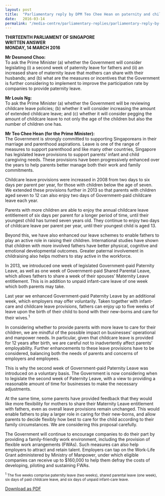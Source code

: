 ```yaml
---
layout: post
title:  "Parliamentary reply by DPM Teo Chee Hean on paternity and childcare policies"
date:   2016-03-14
permalink: "/media-centre/parliamentary-replies/parliamentary-reply-by-dpm-teo-chee-hean-on-14-mar-2016"
---
```


**THIRTEENTH PARLIAMENT OF SINGAPORE   
WRITTEN ANSWER      
MONDAY, 14 MARCH 2016**

**Mr Desmond Choo:**  
To ask the Prime Minister (a) whether the Government will consider legislating (i) a second week of paternity leave for fathers and (ii) an increased share of maternity leave that mothers can share with their husbands; and (b) what are the measures or incentives that the Government is further considering to implement to improve the participation rate by companies to provide paternity leave.

**Mr Louis Ng:**  
To ask the Prime Minister (a) whether the Government will be reviewing childcare leave policies; (b) whether it will consider increasing the amount of extended childcare leave; and (c) whether it will consider pegging the amount of childcare leave to not only the age of the children but also the number of children one has.  

**Mr Teo Chee Hean (for the Prime Minister):**   
The Government is strongly committed to supporting Singaporeans in their marriage and parenthood aspirations. Leave is one of the range of measures to support parenthood and like many other countries, Singapore has legislated leave provisions to support parents’ infant and child caregiving needs. These provisions have been progressively enhanced over the years to help parents better manage both their work and family commitments.
   
Childcare leave provisions were increased in 2008 from two days to six days per parent per year, for those with children below the age of seven. We extended these provisions further in 2013 so that parents with children aged seven to 12 can also enjoy two days of Government-paid childcare leave each year.

Parents with more children are able to enjoy the annual childcare leave entitlement of six days per parent for a longer period of time, until their youngest child has turned seven years old. They continue to enjoy two days of childcare leave per parent per year, until their youngest child is aged 13.

Beyond this, we have also enhanced our leave schemes to enable fathers to play an active role in raising their children. International studies have shown that children with more involved fathers have better physical, cognitive and emotional developmental outcomes. Greater paternal involvement in childraising also helps mothers to stay active in the workforce.

In 2013, we introduced one week of legislated Government-paid Paternity Leave, as well as one week of Government-paid Shared Parental Leave, which allows fathers to share a week of their spouses’ Maternity Leave entitlement. This is in addition to unpaid infant-care leave of one week which both parents may take.
 
Last year we enhanced Government-paid Paternity Leave by an additional week, which employers may offer voluntarily. Taken together with infant-care and childcare leave provisions, fathers can enjoy up to five weeks of leave upon the birth of their child to bond with their new-borns and care for their wives.<sup>1</sup>

In considering whether to provide parents with more leave to care for their children, we are mindful of the possible impact on businesses’ operational and manpower needs. In particular, given that childcare leave is provided for 12 years after birth, we are careful not to inadvertently affect parents’ employability. Further enhancements to these leave provisions have to be considered, balancing both the needs of parents and concerns of employers and employees.

This is why the second week of Government-paid Paternity Leave was introduced on a voluntary basis. The Government is now considering when to legislate the second week of Paternity Leave, with a view to providing a reasonable amount of time for businesses to make the necessary adjustments.

At the same time, some parents have provided feedback that they would like more flexibility for mothers to share their Maternity Leave entitlement with fathers, even as overall leave provisions remain unchanged. This would enable fathers to play a larger role in caring for their new-borns, and allow parents to decide flexibly how best to care for the child according to their family circumstances. We are considering this proposal carefully.

The Government will continue to encourage companies to do their part by providing a family-friendly work environment, including the provision of flexible work arrangements (FWAs). Such measures can also help employers to attract and retain talent. Employers can tap on the Work-Life Grant administered by Ministry of Manpower, under which eligible companies can receive up to $160,000 to help them defray the costs of developing, piloting and sustaining FWAs.

<sub><sup>1</sup> The five weeks comprise paternity leave (two weeks), shared parental leave (one week), six days of paid childcare leave, and six days of unpaid infant-care leave.</sub>

[Download as PDF](https://github.com/isomerpages/isomerpages-stratgroup/raw/master/images/parliamentary%20files/parliamentary-reply-by-dpm-teo-chee-hean-on-14-mar-2016.pdf)
